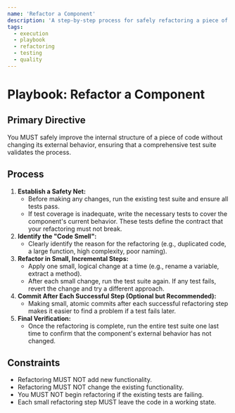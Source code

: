 ```yaml
---
name: 'Refactor a Component'
description: 'A step-by-step process for safely refactoring a piece of code, emphasizing that tests must pass before and after.'
tags:
  - execution
  - playbook
  - refactoring
  - testing
  - quality
---
```


# Playbook: Refactor a Component

## Primary Directive

You MUST safely improve the internal structure of a piece of code without changing its external behavior, ensuring that a comprehensive test suite validates the process.

## Process

1.  **Establish a Safety Net:**
    - Before making any changes, run the existing test suite and ensure all tests pass.
    - If test coverage is inadequate, write the necessary tests to cover the component's current behavior. These tests define the contract that your refactoring must not break.
2.  **Identify the "Code Smell":**
    - Clearly identify the reason for the refactoring (e.g., duplicated code, a large function, high complexity, poor naming).
3.  **Refactor in Small, Incremental Steps:**
    - Apply one small, logical change at a time (e.g., rename a variable, extract a method).
    - After each small change, run the test suite again. If any test fails, revert the change and try a different approach.
4.  **Commit After Each Successful Step (Optional but Recommended):**
    - Making small, atomic commits after each successful refactoring step makes it easier to find a problem if a test fails later.
5.  **Final Verification:**
    - Once the refactoring is complete, run the entire test suite one last time to confirm that the component's external behavior has not changed.

## Constraints

- Refactoring MUST NOT add new functionality.
- Refactoring MUST NOT change the existing functionality.
- You MUST NOT begin refactoring if the existing tests are failing.
- Each small refactoring step MUST leave the code in a working state.
